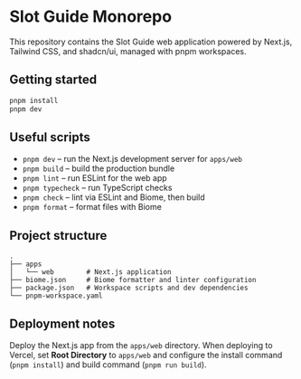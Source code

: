 # Slot Guide Monorepo

This repository contains the Slot Guide web application powered by Next.js, Tailwind CSS, and shadcn/ui, managed with pnpm workspaces.

## Getting started

```bash
pnpm install
pnpm dev
```

## Useful scripts

- `pnpm dev` – run the Next.js development server for `apps/web`
- `pnpm build` – build the production bundle
- `pnpm lint` – run ESLint for the web app
- `pnpm typecheck` – run TypeScript checks
- `pnpm check` – lint via ESLint and Biome, then build
- `pnpm format` – format files with Biome

## Project structure

```
.
├── apps
│   └── web        # Next.js application
├── biome.json     # Biome formatter and linter configuration
├── package.json   # Workspace scripts and dev dependencies
└── pnpm-workspace.yaml
```

## Deployment notes

Deploy the Next.js app from the `apps/web` directory. When deploying to Vercel, set **Root Directory** to `apps/web` and configure the install command (`pnpm install`) and build command (`pnpm run build`).
